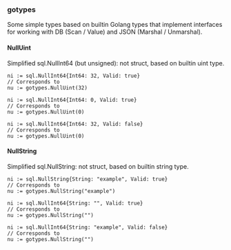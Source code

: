 ### gotypes

Some simple types based on builtin Golang types
that implement interfaces for working with DB (Scan / Value) and JSON (Marshal / Unmarshal).

#### NullUint
Simplified sql.NullInt64 (but unsigned): not struct, based on builtin uint type.
```
ni := sql.NullInt64{Int64: 32, Valid: true}
// Corresponds to
nu := gotypes.NullUint(32)

ni := sql.NullInt64{Int64: 0, Valid: true}
// Corresponds to
nu := gotypes.NullUint(0)

ni := sql.NullInt64{Int64: 32, Valid: false}
// Corresponds to
nu := gotypes.NullUint(0)
```

#### NullString
Simplified sql.NullString: not struct, based on builtin string type.
```
ni := sql.NullString{String: "example", Valid: true}
// Corresponds to
nu := gotypes.NullString("example")

ni := sql.NullInt64{String: "", Valid: true}
// Corresponds to
nu := gotypes.NullString("")

ni := sql.NullInt64{String: "example", Valid: false}
// Corresponds to
nu := gotypes.NullString("")
```